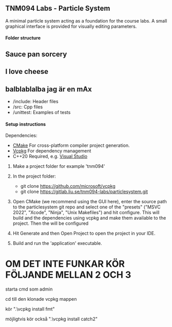 ## TNM094 Labs - Particle System

A minimal particle system acting as a foundation for the course labs.
A small graphical interface is provided for visually editing parameters.

#### Folder structure 
## Sauce pan sorcery 
## I love cheese
## balblablalba jag är en mAx


- /include: Header files
- /src: Cpp files
- /unittest: Examples of tests

#### Setup instructions
Dependencies:
 - [CMake](https://cmake.org/download/) For cross-platform compiler project generation.
 - [Vcpkg](https://github.com/microsoft/vcpkg) For dependency management
 - C++20 Required, e.g. [Visual Studio](https://visualstudio.microsoft.com/downloads/)


1)  Make a project folder for example 'tnm094'

2)  In the project folder:
    * git clone https://github.com/microsoft/vcpkg 
    * git clone https://gitlab.liu.se/tnm094-labs/particlesystem.git

3)  Open CMake (we recommend using the GUI here), enter the source path to the particlesystem git repo
    and select one of the "presets" ("MSVC 2022", "Xcode", "Ninja", "Unix Makefiles")
    and hit configure. This will build and the dependencies using vcpkg and make them available to 
    the project. Then the will be configured 

4)  Hit Generate and then Open Project to open the project in your IDE.

5)  Build and run the 'application' executable.

# OM DET INTE FUNKAR KÖR FÖLJANDE MELLAN 2 OCH 3

starta cmd som admin

cd till den klonade vcpkg mappen

kör ".\vcpkg install fmt"

möjligtvis kör också ".\vcpkg install catch2"

